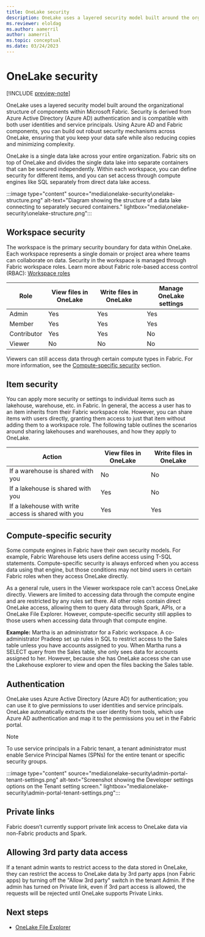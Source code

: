 ```yaml
---
title: OneLake security
description: OneLake uses a layered security model built around the organizational structure of components within Microsoft Fabric. Learn more about OneLake security.
ms.reviewer: eloldag
ms.author: aamerril
author: aamerril
ms.topic: conceptual
ms.date: 03/24/2023
---
```


# OneLake security

[!INCLUDE [preview-note](../includes/preview-note.md)]

OneLake uses a layered security model built around the organizational structure of components within Microsoft Fabric. Security is derived from Azure Active Directory (Azure AD) authentication and is compatible with both user identities and service principals. Using Azure AD and Fabric components, you can build out robust security mechanisms across OneLake, ensuring that you keep your data safe while also reducing copies and minimizing complexity.

OneLake is a single data lake across your entire organization. Fabric sits on top of OneLake and divides the single data lake into separate containers that can be secured independently. Within each workspace, you can define security for different items, and you can set access through compute engines like SQL separately from direct data lake access.

:::image type="content" source="media\onelake-security\onelake-structure.png" alt-text="Diagram showing the structure of a data lake connecting to separately secured containers." lightbox="media\onelake-security\onelake-structure.png":::

## Workspace security

The workspace is the primary security boundary for data within OneLake. Each workspace represents a single domain or project area where teams can collaborate on data. Security in the workspace is managed through Fabric workspace roles. Learn more about Fabric role-based access control (RBAC): [Workspace roles](..\data-warehouse\workspace-roles.md)

| **Role** | **View files in OneLake** | **Write files in OneLake** | **Manage OneLake settings** |
|---|---|---|---|
| Admin | Yes | Yes | Yes |
| Member | Yes | Yes | Yes |
| Contributor | Yes | Yes | No |
| Viewer | No | No | No |

Viewers can still access data through certain compute types in Fabric. For more information, see the [Compute-specific security](#compute-specific-security) section.

## Item security

You can apply more security or settings to individual items such as lakehouse, warehouse, etc. in Fabric. In general, the access a user has to an item inherits from their Fabric workspace role. However, you can share items with users directly, granting them access to just that item without adding them to a workspace role. The following table outlines the scenarios around sharing lakehouses and warehouses, and how they apply to OneLake.

| **Action** | **View files in OneLake** | **Write files in OneLake** |
|---|---|---|
| If a warehouse is shared with you | No | No |
| If a lakehouse is shared with you | Yes | No |
| If a lakehouse with write access is shared with you | Yes | Yes |

## Compute-specific security

Some compute engines in Fabric have their own security models. For example, Fabric Warehouse lets users define access using T-SQL statements. Compute-specific security is always enforced when you access data using that engine, but those conditions may not bind users in certain Fabric roles when they access OneLake directly.

As a general rule, users in the Viewer workspace role can't access OneLake directly. Viewers are limited to accessing data through the compute engine and are restricted by any rules set there. All other roles contain direct OneLake access, allowing them to query data through Spark, APIs, or a OneLake File Explorer. However, compute-specific security still applies to those users when accessing data through that compute engine.

**Example:** Martha is an administrator for a Fabric workspace. A co-administrator Pradeep set up rules in SQL to restrict access to the Sales table unless you have accounts assigned to you. When Martha runs a SELECT query from the Sales table, she only sees data for accounts assigned to her. However, because she has OneLake access she can use the Lakehouse explorer to view and open the files backing the Sales table.

## Authentication

OneLake uses Azure Active Directory (Azure AD) for authentication; you can use it to give permissions to user identities and service principals. OneLake automatically extracts the user identity from tools, which use Azure AD authentication and map it to the permissions you set in the Fabric portal.

> [!NOTE]
> To use service principals in a Fabric tenant, a tenant administrator must enable Service Principal Names (SPNs) for the entire tenant or specific security groups.

:::image type="content" source="media\onelake-security\admin-portal-tenant-settings.png" alt-text="Screenshot showing the Developer settings options on the Tenant setting screen." lightbox="media\onelake-security\admin-portal-tenant-settings.png":::

## Private links

Fabric doesn’t currently support private link access to OneLake data via non-Fabric products and Spark.

## Allowing 3rd party data access

If a tenant admin wants to restrict access to the data stored in OneLake, they can restrict the access to OneLake data by 3rd party apps (non Fabric apps) by turning off the "Allow 3rd party" switch in the tenant Admin. 
If the admin has turned on Private link, even if 3rd part access is allowed, the requests will be rejected until OneLake supports Private Links.

## Next steps

- [OneLake File Explorer](onelake-file-explorer.md)
